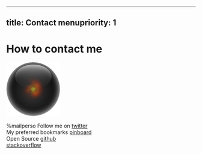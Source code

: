 ----- 
title: Contact
menupriority: 1
-----
# How to contact me

<img src="/Scratch/img/about/avatar.png" alt="Avatar" class="left"/>

%mailperso
  Follow me on [twitter](http://twitter.com/yogsototh)  
  My preferred bookmarks [pinboard](http://pinboard.in/u:yogsototh)  
  Open Source [github](http://github.com/yogsototh)  
[stackoverflow](http://stackoverflow.com/users/40569/yogsototh)  

